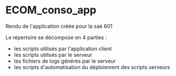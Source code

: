 # ECOM_conso_app
Rendu de l'application créée pour la saé 601

Le répertoire se décompose en 4 parties :
- les scripts utilisés par l'application client
- les scripts utilisés par le serveur
- les fichiers de logs générés par le serveur
- les scripts d'automatisation du déploiement des scripts serveurs
